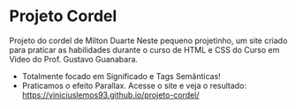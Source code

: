 # Projeto Cordel
Projeto do cordel de Milton Duarte
Neste pequeno projetinho, um site criado para praticar as habilidades durante o curso de HTML e CSS do Curso em Video do Prof. Gustavo Guanabara.

- Totalmente focado em Significado e Tags Semânticas!
- Praticamos o efeito Parallax.
Acesse o site e veja o resultado: https://viniciuslemos93.github.io/projeto-cordel/
